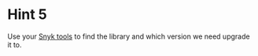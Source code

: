 # Hint 5

Use your [Snyk tools](../tools/snyktools.md) to find the library and which version we need upgrade it to.
